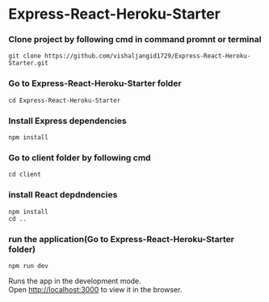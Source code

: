 # Express-React-Heroku-Starter

### Clone project by following cmd in command promnt or terminal

`git clone https://github.com/vishaljangid1729/Express-React-Heroku-Starter.git`

### Go to Express-React-Heroku-Starter folder

`cd Express-React-Heroku-Starter`

### Install Express dependencies 

`npm install`

### Go to client folder by following cmd

`cd client`

### install React depdndencies

```
npm install
cd ..
```

### run the application(Go to Express-React-Heroku-Starter folder)

 `npm run dev`
 
Runs the app in the development mode.<br />
Open [http://localhost:3000](http://localhost:3000) to view it in the browser.

